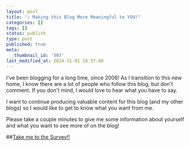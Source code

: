 ```yaml
---
layout: post
title: "✓ Making this Blog More Meaningful to YOU!"
categories: []
tags: []
status: publish
type: post
published: true
meta:
  _thumbnail_id: '507'
last_modified_at: 2024-11-01 18:37:48
---
```


I've been blogging for a long time, since 2006! As I transition to this new home, I know there are a lot of people who follow this blog, but don't comment. If you don't mind, I would love to hear what you have to say.





I want to continue producing valuable content for this blog (and my other blogs) so I would like to get to know what you want from me.





Please take a couple minutes to give me some information about yourself and what you want to see more of on the blog!


##[Take me to the Survey!!](https://docs.google.com/forms/d/1onbQ_GbnSNvAwJD2pee09kMc8Cp0TVR5n0b1aBRmtdU/viewform)
